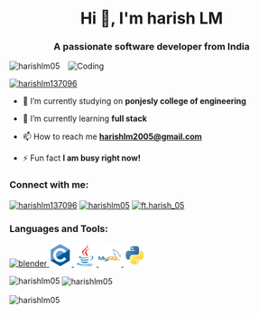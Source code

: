 <h1 align="center">Hi 👋, I'm harish LM</h1>
<h3 align="center">A passionate software developer from India</h3>
<img align="right" alt="Coding" width="400" src="https://raw.githubusercontent.com/anikakash/anikakash/main/assets/focus-animation.gif?raw=true">

<p align="left"> <img src="https://komarev.com/ghpvc/?username=harishlm05&label=Profile%20views&color=0e75b6&style=flat" alt="harishlm05" /> </p>

<p align="left"> <a href="https://twitter.com/harishlm137096" target="blank"><img src="https://img.shields.io/twitter/follow/harishlm137096?logo=twitter&style=for-the-badge" alt="harishlm137096" /></a> </p>

- 🔭 I’m currently studying on **ponjesly college of engineering**

- 🌱 I’m currently learning **full stack**

- 📫 How to reach me **harishlm2005@gmail.com**

- ⚡ Fun fact **I am busy right now!**

<h3 align="left">Connect with me:</h3>
<p align="left">
<a href="https://twitter.com/harishlm137096" target="blank"><img align="center" src="https://raw.githubusercontent.com/rahuldkjain/github-profile-readme-generator/master/src/images/icons/Social/twitter.svg" alt="harishlm137096" height="30" width="40" /></a>
<a href="https://linkedin.com/in/harishlm05" target="blank"><img align="center" src="https://raw.githubusercontent.com/rahuldkjain/github-profile-readme-generator/master/src/images/icons/Social/linked-in-alt.svg" alt="harishlm05" height="30" width="40" /></a>
<a href="https://www.instagram.com/ft.harish_05/" target="_blank">
  <img align="center" src="https://raw.githubusercontent.com/rahuldkjain/github-profile-readme-generator/master/src/images/icons/Social/instagram.svg" alt="ft.harish_05" height="30" width="40" />
</a>
</p>

<h3 align="left">Languages and Tools:</h3>
<p align="left"> <a href="https://www.blender.org/" target="_blank" rel="noreferrer"> <img src="https://download.blender.org/branding/community/blender_community_badge_white.svg" alt="blender" width="40" height="40"/> </a> <a href="https://www.cprogramming.com/" target="_blank" rel="noreferrer"> <img src="https://raw.githubusercontent.com/devicons/devicon/master/icons/c/c-original.svg" alt="c" width="40" height="40"/> </a> <a href="https://www.java.com" target="_blank" rel="noreferrer"> <img src="https://raw.githubusercontent.com/devicons/devicon/master/icons/java/java-original.svg" alt="java" width="40" height="40"/> </a> <a href="https://www.mysql.com/" target="_blank" rel="noreferrer"> <img src="https://raw.githubusercontent.com/devicons/devicon/master/icons/mysql/mysql-original-wordmark.svg" alt="mysql" width="40" height="40"/> </a> <a href="https://www.python.org" target="_blank" rel="noreferrer"> <img src="https://raw.githubusercontent.com/devicons/devicon/master/icons/python/python-original.svg" alt="python" width="40" height="40"/> </a> </p>

<p><img align="left" src="https://github-readme-stats.vercel.app/api/top-langs?username=harishlm05&show_icons=true&locale=en&layout=compact" alt="harishlm05" /></p>

<p>&nbsp;<img align="center" src="https://github-readme-stats.vercel.app/api?username=harishlm05&show_icons=true&locale=en" alt="harishlm05" /></p>

<p><img align="center" src="https://github-readme-streak-stats.herokuapp.com/?user=harishlm05&" alt="harishlm05" /></p>
